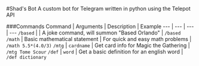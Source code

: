 #Shad's Bot
A custom bot for Telegram written in python using the Telepot API

###Commands
Command | Arguments | Description | Example
--- | --- | --- | ---
``` /based ``` | | A joke command, will summon "Based Orlando" | ``` /based ```
``` /math ``` | Basic mathematical statement | For quick and easy math problems | ``` /math 5.5*(4.0/3) ```
```/mtg``` | ```cardname``` | Get card info for Magic the Gathering | ```/mtg Tome Scour```
```/def``` | ```word``` | Get a basic definition for an english word | ```/def dictionary```

